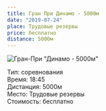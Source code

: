 ```yaml
---
title: Гран При Динамо - 5000м
date: "2019-07-24"
place: Трудовые резервы
price: бесплатно
distance: 5000м
---
```


![Гран-При "Динамо - 5000м"](/images/track-and-field-icon-gray.png)

Тип: соревнования<br/>
Время: 18:45<br/>
Дистанция: 5000м<br/>
Место: Трудовые резервы<br/>
Стоимость: бесплатно<br/>
